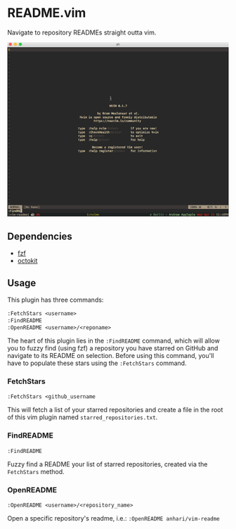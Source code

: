 # README.vim

Navigate to repository READMEs straight outta vim.

![vim-readme opening readmes](./vim-readme.gif)

## Dependencies

* [fzf](https://github.com/junegunn/fzf)
* [octokit](https://github.com/octokit/octokit.rb)

## Usage

This plugin has three commands:

    :FetchStars <username>
    :FindREADME
    :OpenREADME <username>/<reponame>

The heart of this plugin lies in the `:FindREADME` command, which will allow you
to fuzzy find (using fzf) a repository you have starred on GitHub and navigate
to its README on selection. Before using this command, you'll have to populate
these stars using the `:FetchStars` command.

### FetchStars

    :FetchStars <github_username

This will fetch a list of your starred repositories and create a file in the
root of this vim plugin named `starred_repositories.txt`.

### FindREADME

    :FindREADME

Fuzzy find a README your list of starred repositories, created via the
`FetchStars` method.


### OpenREADME

    :OpenREADME <username>/<repository_name>

Open a specific repository's readme, i.e.: `:OpenREADME anhari/vim-readme`
